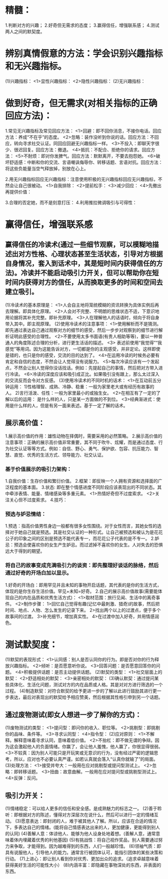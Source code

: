# 精髓：
1.判断对方的兴趣；
2.好奇但无需求的态度；
3.赢得信任，增强联系感；
4.测试两人之间的默契度。

# 辨别真情假意的方法：学会识别兴趣指标和无兴趣指标。
(1)兴趣指标：
     <1>显性兴趣指标：
     <2>隐性兴趣指标：
(2)无兴趣指标：

# 做到好奇，但无需求(对相关指标的正确回应方法)：
1.常见无兴趣指标及常见回应方法：
    <1>回避：即不回你消息，不接你电话。回应方法：养成“不在乎”的态度。
   <2>忽略：装作没听到你说的话。回应方法：不回应，转向寻求社交认证。同回应回避无兴趣指标一样。
    <3>不投入：即聊天字很少、很迟回复。回应方法：撤退。
    <4>抵抗：不配合、拒绝你的请求。回应方法：
    <5>不耐烦：即对你发脾气。回应方法：默默离开，不要去抱怨她。
    <6>破坏舒适感：中断和你的交流、言语嘲讽侮辱你、转移话题、言语对抗。回应方法：将这些负能量当空气释放掉，别放在心上。

2.用无兴趣指标回应无兴趣指标：注意使用积极的无兴趣指标回应无兴趣指标，不然会让自己很被动。
<1>自我排除：
<2>提前松手：
<3>减少回应：
<4>先撤出再提供价值：

3.合理的否定她，而不是刻意打压：
4.利用推拉微调吸引与可得性：

# 赢得信任，增强联系感
## 赢得信任的冷读术(通过一些细节观察，可以模糊地描述出对方性格、心理状态甚至生活状态，引导对方根据自身情况，套入到话术中，其是短时间内获得信任的方法)。冷读并不能启动吸引力开关，但可以帮助你在短时间内获得对方的信任，从而换取更多的时间和空间去建立吸引。
(1)冷读术的基本原理是：
<1>人会自主地将笼统模糊的资讯转换为具体实例后再去理解。即具体化原理。
<2>人会对不完整、不明朗的思维状态不适，下意识地用论据将其补充完整。即补充原理。
<3>人在理解他人的话语时，倾向于将自身带入其中。即主观原理。
(2)使用冷读术的注意事项：
<1>使用解析而不是猜测。即先通过表达自己通过观察对方的细节的感受，然后一步步对观察到的细节进行解析证明此感受的合理性。
<2>不要使用太多书面语(有贵人相助等等)，要以一种普通人的角度陈述合理的分析，进行更生活话的描述。
<3> 表述前使用“我觉得”“我感觉”等用词。因为这能告诉对方，一切都是你的主观感受，并非定论。这样即使是错的，也只是你的感受，交流的目的达到了。
<4>在运用冷读的时候务必要有肯定和自信的态度，不然会让人觉得没有说服力。
<5>每次冷读应该有一个发起点，不然会让别人觉得你没话找话。例如：先提起自己的事情，然后把对方带入进行冷读。
<6>冷读的深度应该和吸引成正比。如果吸引没有跟上，那么太过深入的交流反而会令对方反感。
(3)使用冷读术的不同时机的话术：
<1>在互动前五分钟运用：
1)性格理智、成熟、冷静、稳重：一般为家里老大或有经历有故事的人。
2)言行活泼、任性：一般为家里最小的或独生女。
<2>在相互有了一定的了解以后的运用：
是什么样的人，只是某一方面做的不到位。
<3>经典渐进式：使用是什么样的人，但是有另一面来表述。基于一定了解的话术。

## 展示高价值：
1.展示高价值的作用：雄性动物在择偶时，需要采用的必然策略。
2.展示高价值的注意事项：正确的展示高价值非常重要，其不同于吹牛、炫耀，而是通过态度、行为社交认证等等方式。例如：自信、野心、勇气、保护欲、包容、抗压能力、智慧、直觉、优秀的生活方式、领导能力、社交认证。
### 基于价值展示的吸引力架构：
1.自我价值：生存价值和繁衍价值。
2.框架：即反映一个人拥有资源和选择面的广泛程度的基本面。
3.状态:  即在整个情感进度不同阶段应该表现出的不同状态。其中牵涉表情、能量、情绪感染等多重元素。
  <1>热情好奇但不过度索求。
  <2>关注关心但不过度索求。
4.技巧：
### 预选与妒忌情结：
  1.预选：指高价值男性身边一般都有很多女性围绕。对于女性而言，其她女性的选择对于她自己就是预选。其是社交认证的一种形式。让自己被预选和被认为是花花公子的印象之间的区别是预选不能代表专一，而花花公子代表的是不专一。
  2.妒忌：预选会使喜欢你的女生产生妒忌。而过滤掉不喜欢你的女生。人对失去的恐惧远大于得到的期望。
### 将自己的故事变成充满吸引力的谈资：即先整理好谈话的脉络，然后通过好奇的开场白加以显示。
1.好奇的开场白：即用罕见并且未知的事物开启话题，其代表的是你的生活方式，体现的是你生存生活价值。罕见+未知=好奇。
2.自己的展示高价值故事(需要能体现自己的内在品质和优秀生活方式)：
  <1>取材范围：旅行见闻、生活中的离奇事件。
  <2>制作步骤：
    1>回忆自己觉得有趣(记忆中最刺激、猎奇)的故事，然后把时间、地点、人物、怎么发生的记录下来。
    2>找出两个以上的过渡点，便于多个故事间的过渡。
    3>补充细节，增加真实性。
    4>在过渡中加入好奇，并用情感润色。

# 测试默契度：
(1)默契的表现形式：
  <1>认同感：别人是否认同你的行为。即是否对你的行为释放兴趣指标。
  <2>倾听：是否愿意听你说。
  <3>回答问题：是否愿意回答你的问题。
  <4>积极提供话题：是否主动提供话题。
(2)默契的类型：
  <1>社交层面上的默契：
  <2>舒适相处的默契：
  <3>亲密相处的默契：
(3)确认默契：通过提问某些具体化、生活化问题，测试对方的内在品质或人格。其是对对方进行筛选的一个过程。
(4)制造默契：对符合默契的给予更进一步的了解以此进行鼓励其进行更一步表达，最后对表现出的默契给予相应赞美，然后根据其性格引申到另一个话题。

## 通过废物测试(即女人想进一步了解你的方式)：
  (1)废物测试的类型：
  <1>提问型：即问你的收入、职位等。
  <2>挑剔型：即挑剔你的品味、条件等。
  <3>寻求认同型：
  <4>指令型：
  (2)应对原则：
  <1>不解释。解释意味着寻求认同，意味着低价值。
  <2>不抬杠：即不做无谓的争辩。因为这会激起他人的负面情绪。你赢了，会让他人羞愧，他人赢了，你很显得很弱。
  <3>不较真：因为别人可能只是开玩笑或无意识的行为，没有经过严密的逻辑思考，所以，应对也不必要认真严谨。如若认真就会落入“认真你就输了”的局面。
  (3)处理方法：
    <1>接受并夸大：一般用在应对挑剔型或提问型测试上。
    <2>忽略：即转移话题。
    <3>扭曲：故意曲解。一般用在应对提问型或挑剔型测试上。
    <4>反弹：反问。
## 吸引力开关：
  (1)情绪稳定：可以给人更多的信任和安全感。是成熟魅力的标志之一。
  (2)善于聆听：即根据对方的陈述，懂得对方深层次在说什么，然后可以进行一定的情绪互动。
  (3)愿意表达：即封闭的人，难于被其他人了解。所以，应该在合适的情况下，多表达自己的情绪。(能将自己情感表达出来的人，更加健康，更能得到别人的认同)
  (4)善解人意：体谅他人、能够为他人设身处地着想。(善解人意，通常意味着体内埋藏着优秀的利他基因)
  (5)有挑战性：将自己视作奖品，别人需要通过努力来争取，才能得到。因为越难得到的东西，人们一般越珍惜。
  (6)领袖气质：即具有说服他人，引导他人的能力。通常言行被团体认可，能指引团体的某些决策和行动。
  (7)上进心：即让别人看到你对优秀、更加出众的追求。（追求卓越意味着获得美好生活的可能性大小）
  (8)内涵丰富：即隐藏在事物深处的东西，非表面的东西。
